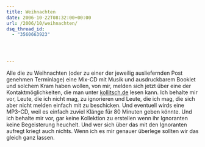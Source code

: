 ```yaml
---
title: Weihnachten
date: 2006-10-22T08:32:00+00:00
url: /2006/10/weihnachten/
dsq_thread_id:
  - "3560663923"




---
```

Alle die zu Weihnachten (oder zu einer der jeweilig ausliefernden Post genehmen Terminlage) eine Mix-CD mit Musik und ausdruckbarem Booklet und solchem Kram haben wollen, von mir, melden sich jetzt über eine der Kontaktmöglichkeiten, die man unter [kollitsch.de][1] lesen kann. Ich behalte mir vor, Leute, die ich nicht mag, zu ignorieren und Leute, die ich mag, die sich aber nicht melden einfach mit zu beschicken. Und eventuell wirds eine MP3-CD, weil es einfach zuviel Klänge für 80 Minuten geben könnte. Und ich behalte mir vor, gar keine Kollektion zu erstellen wenn ihr Ignoranten keine Begeisterung heuchelt. Und wer sich über das mit den Ignoranten aufregt kriegt auch nichts. Wenn ich es mir genauer überlege sollten wir das gleich ganz lassen.

 [1]: http://kollitsch.de
